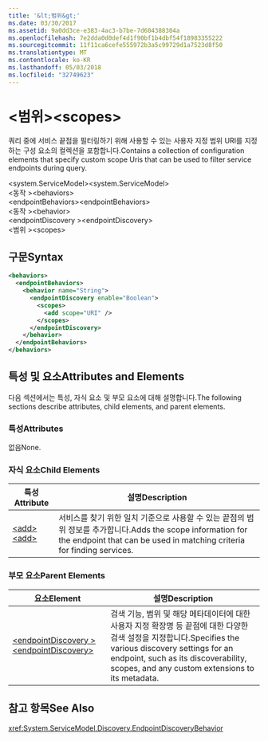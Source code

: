 ```yaml
---
title: '&lt;범위&gt;'
ms.date: 03/30/2017
ms.assetid: 9a0dd3ce-e383-4ac3-b7be-7d604388304a
ms.openlocfilehash: 7e2dda0d0def4d1f90bf1b4dbf54f18983355222
ms.sourcegitcommit: 11f11ca6cefe555972b3a5c99729d1a7523d8f50
ms.translationtype: MT
ms.contentlocale: ko-KR
ms.lasthandoff: 05/03/2018
ms.locfileid: "32749623"
---
```

# <a name="ltscopesgt"></a><span data-ttu-id="41ec3-102">&lt;범위&gt;</span><span class="sxs-lookup"><span data-stu-id="41ec3-102">&lt;scopes&gt;</span></span>
<span data-ttu-id="41ec3-103">쿼리 중에 서비스 끝점을 필터링하기 위해 사용할 수 있는 사용자 지정 범위 URI를 지정하는 구성 요소의 컬렉션을 포함합니다.</span><span class="sxs-lookup"><span data-stu-id="41ec3-103">Contains a collection of configuration elements that specify custom scope Uris that can be used to filter service endpoints during query.</span></span>  
  
<span data-ttu-id="41ec3-104">\<system.ServiceModel></span><span class="sxs-lookup"><span data-stu-id="41ec3-104">\<system.ServiceModel></span></span>  
<span data-ttu-id="41ec3-105">\<동작 ></span><span class="sxs-lookup"><span data-stu-id="41ec3-105">\<behaviors></span></span>  
<span data-ttu-id="41ec3-106">\<endpointBehaviors></span><span class="sxs-lookup"><span data-stu-id="41ec3-106">\<endpointBehaviors></span></span>  
<span data-ttu-id="41ec3-107">\<동작 ></span><span class="sxs-lookup"><span data-stu-id="41ec3-107">\<behavior></span></span>  
<span data-ttu-id="41ec3-108">\<endpointDiscovery ></span><span class="sxs-lookup"><span data-stu-id="41ec3-108">\<endpointDiscovery></span></span>  
<span data-ttu-id="41ec3-109">\<범위 ></span><span class="sxs-lookup"><span data-stu-id="41ec3-109">\<scopes></span></span>  
  
## <a name="syntax"></a><span data-ttu-id="41ec3-110">구문</span><span class="sxs-lookup"><span data-stu-id="41ec3-110">Syntax</span></span>  
  
```xml  
<behaviors>
  <endpointBehaviors>
    <behavior name="String">
      <endpointDiscovery enable="Boolean">
        <scopes>
          <add scope="URI" />
        </scopes>
      </endpointDiscovery>
    </behavior>
  </endpointBehaviors>
</behaviors>  
```  
  
## <a name="attributes-and-elements"></a><span data-ttu-id="41ec3-111">특성 및 요소</span><span class="sxs-lookup"><span data-stu-id="41ec3-111">Attributes and Elements</span></span>  
 <span data-ttu-id="41ec3-112">다음 섹션에서는 특성, 자식 요소 및 부모 요소에 대해 설명합니다.</span><span class="sxs-lookup"><span data-stu-id="41ec3-112">The following sections describe attributes, child elements, and parent elements.</span></span>  
  
### <a name="attributes"></a><span data-ttu-id="41ec3-113">특성</span><span class="sxs-lookup"><span data-stu-id="41ec3-113">Attributes</span></span>  
 <span data-ttu-id="41ec3-114">없음</span><span class="sxs-lookup"><span data-stu-id="41ec3-114">None.</span></span>  
  
### <a name="child-elements"></a><span data-ttu-id="41ec3-115">자식 요소</span><span class="sxs-lookup"><span data-stu-id="41ec3-115">Child Elements</span></span>  
  
|<span data-ttu-id="41ec3-116">특성</span><span class="sxs-lookup"><span data-stu-id="41ec3-116">Attribute</span></span>|<span data-ttu-id="41ec3-117">설명</span><span class="sxs-lookup"><span data-stu-id="41ec3-117">Description</span></span>|  
|---------------|-----------------|  
|[<span data-ttu-id="41ec3-118">\<add></span><span class="sxs-lookup"><span data-stu-id="41ec3-118">\<add></span></span>](../../../../../docs/framework/configure-apps/file-schema/wcf/add-of-scopes.md)|<span data-ttu-id="41ec3-119">서비스를 찾기 위한 일치 기준으로 사용할 수 있는 끝점의 범위 정보를 추가합니다.</span><span class="sxs-lookup"><span data-stu-id="41ec3-119">Adds the scope information for the endpoint that can be used in matching criteria for finding services.</span></span>|  
  
### <a name="parent-elements"></a><span data-ttu-id="41ec3-120">부모 요소</span><span class="sxs-lookup"><span data-stu-id="41ec3-120">Parent Elements</span></span>  
  
|<span data-ttu-id="41ec3-121">요소</span><span class="sxs-lookup"><span data-stu-id="41ec3-121">Element</span></span>|<span data-ttu-id="41ec3-122">설명</span><span class="sxs-lookup"><span data-stu-id="41ec3-122">Description</span></span>|  
|-------------|-----------------|  
|[<span data-ttu-id="41ec3-123">\<endpointDiscovery ></span><span class="sxs-lookup"><span data-stu-id="41ec3-123">\<endpointDiscovery></span></span>](../../../../../docs/framework/configure-apps/file-schema/wcf/endpointdiscovery.md)|<span data-ttu-id="41ec3-124">검색 기능, 범위 및 해당 메타데이터에 대한 사용자 지정 확장명 등 끝점에 대한 다양한 검색 설정을 지정합니다.</span><span class="sxs-lookup"><span data-stu-id="41ec3-124">Specifies the various discovery settings for an endpoint, such as its discoverability, scopes, and any custom extensions to its metadata.</span></span>|  
  
## <a name="see-also"></a><span data-ttu-id="41ec3-125">참고 항목</span><span class="sxs-lookup"><span data-stu-id="41ec3-125">See Also</span></span>  
 <xref:System.ServiceModel.Discovery.EndpointDiscoveryBehavior>
